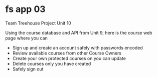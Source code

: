 # fs app 03
 
 Team Treehouse Project Unit 10

 Using the course database and API from Unit 9, here is the course web page where you can
 - Sign up and create an account safely with passwords encoded
 - Review available courses from other Course Owners
 - Create your own protected courses on you can update
 - Delete courses only you have created
 - Safely sign out 

